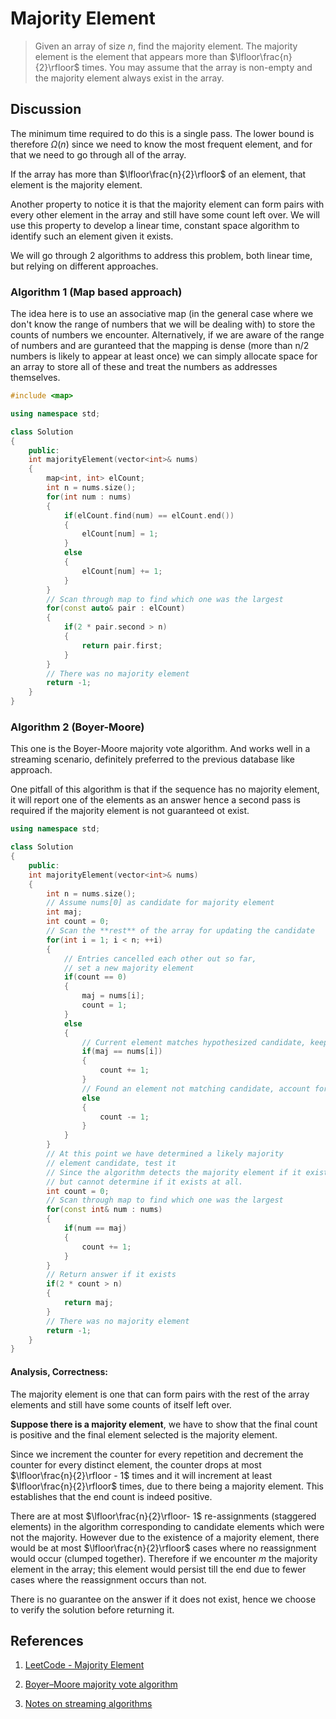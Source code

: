 # Majority Element

>Given an array of size $n$, find the majority element. The majority element is the element that appears more than $\lfloor\frac{n}{2}\rfloor$ times. You may assume that the array is non-empty and the majority element always exist in the array.

## Discussion

The minimum time required to do this is a single pass. The lower bound is therefore $\Omega(n)$ since we need to know the most frequent element, and for that we need to go through all of the array.

If the array has more than $\lfloor\frac{n}{2}\rfloor$ of an element, that element is the majority element.

Another property to notice it is that the majority element can form pairs with every other element in the array and still have some count left over. We will use this property to develop a linear time, constant space algorithm to identify such an element given it exists.

We will go through 2 algorithms to address this problem, both linear time, but relying on different approaches.

### Algorithm 1 (Map based approach)

The idea here is to use an associative map (in the general case where we don't know the range of numbers that we will be dealing with) to store the counts of numbers we encounter. Alternatively, if we are aware of the range of numbers and are guranteed that the mapping is dense (more than n/2 numbers is likely to appear at least once) we can simply allocate space for an array to store all of these and treat the numbers as addresses themselves.

```cpp
#include <map>

using namespace std;

class Solution
{
    public:
    int majorityElement(vector<int>& nums)
    {
        map<int, int> elCount;
        int n = nums.size();
        for(int num : nums)
        {
            if(elCount.find(num) == elCount.end())
            {
                elCount[num] = 1;
            }
            else
            {
                elCount[num] += 1;
            }
        }
        // Scan through map to find which one was the largest
        for(const auto& pair : elCount)
        {
            if(2 * pair.second > n)
            {
                return pair.first;
            }
        }
        // There was no majority element
        return -1;
    }
}
``` 

### Algorithm 2 (Boyer-Moore)

This one is the Boyer-Moore majority vote algorithm. And works well in a streaming scenario, definitely preferred to the previous database like approach.



One pitfall of this algorithm is that if the sequence has no majority element, it will report one of the elements as an answer hence a second pass is required if the majority element is not guaranteed ot exist.

```cpp
using namespace std;

class Solution
{
    public:
    int majorityElement(vector<int>& nums)
    {
        int n = nums.size();
        // Assume nums[0] as candidate for majority element
        int maj;
        int count = 0;
        // Scan the **rest** of the array for updating the candidate
        for(int i = 1; i < n; ++i)
        {
            // Entries cancelled each other out so far, 
            // set a new majority element
            if(count == 0)
            {
                maj = nums[i];
                count = 1;
            }
            else
            {
                // Current element matches hypothesized candidate, keep going
                if(maj == nums[i])
                {
                    count += 1;
                }
                // Found an element not matching candidate, account for it
                else
                {
                    count -= 1;
                }
            }
        }
        // At this point we have determined a likely majority
        // element candidate, test it
        // Since the algorithm detects the majority element if it exists,
        // but cannot determine if it exists at all.
        int count = 0;
        // Scan through map to find which one was the largest
        for(const int& num : nums)
        {
            if(num == maj)
            {
                count += 1;
            }
        }
        // Return answer if it exists
        if(2 * count > n)
        {
            return maj;
        }
        // There was no majority element
        return -1;
    }
}

```



#### Analysis, Correctness:

The majority element is one that can form pairs with the rest of the array elements and still have some counts of itself left over.



**Suppose there is a majority element**, we have to show that the final count is positive and the final element selected is the majority element.



Since we increment the counter for every repetition and decrement the counter for every distinct element, the counter drops at most $\lfloor\frac{n}{2}\rfloor - 1$ times and it will increment at least $\lfloor\frac{n}{2}\rfloor$ times, due to there being a majority element. This establishes that the end count is indeed positive.



There are at most $\lfloor\frac{n}{2}\rfloor- 1$ re-assignments (staggered elements) in the algorithm corresponding to candidate elements which were not the majority. However due to the existence of a majority element, there would be at most $\lfloor\frac{n}{2}\rfloor$ cases where no reassignment would occur (clumped together). Therefore if we encounter $m$ the majority element in the array; this element would persist till the end due to fewer cases where the reassignment occurs than not. 



There is no guarantee on the answer if it does not exist, hence we choose to verify the solution before returning it.



## References

1. [LeetCode - Majority Element](https://leetcode.com/problems/majority-element/#/description)

2. [Boyer–Moore majority vote algorithm](https://en.wikipedia.org/wiki/Boyer%E2%80%93Moore_majority_vote_algorithm)

3. [Notes on streaming algorithms](http://theory.stanford.edu/~trevisan/cs154-12/notestream.pdf)